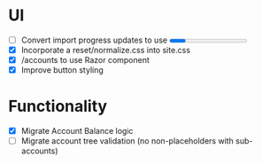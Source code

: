 # UI

- [ ] Convert import progress updates to use <progress> 
- [X] Incorporate a reset/normalize.css into site.css
- [X] /accounts to use <AccountTree> Razor component
- [X] Improve button styling

# Functionality

- [X] Migrate Account Balance logic
- [ ] Migrate account tree validation (no non-placeholders with sub-accounts)
